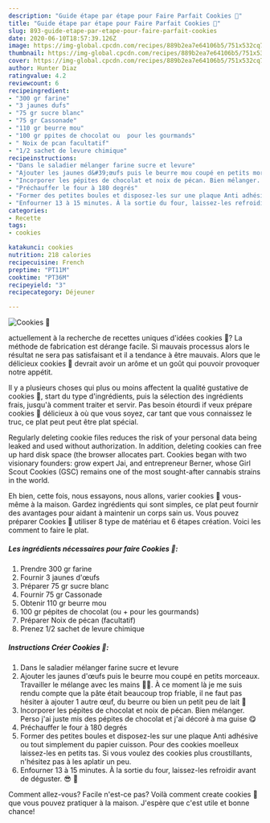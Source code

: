 ```yaml
---
description: "Guide étape par étape pour Faire Parfait Cookies 🍪"
title: "Guide étape par étape pour Faire Parfait Cookies 🍪"
slug: 893-guide-etape-par-etape-pour-faire-parfait-cookies
date: 2020-06-10T18:57:39.126Z
image: https://img-global.cpcdn.com/recipes/889b2ea7e64106b5/751x532cq70/cookies-🍪-photo-principale-de-la-recette.jpg
thumbnail: https://img-global.cpcdn.com/recipes/889b2ea7e64106b5/751x532cq70/cookies-🍪-photo-principale-de-la-recette.jpg
cover: https://img-global.cpcdn.com/recipes/889b2ea7e64106b5/751x532cq70/cookies-🍪-photo-principale-de-la-recette.jpg
author: Hunter Diaz
ratingvalue: 4.2
reviewcount: 6
recipeingredient:
- "300 gr farine"
- "3 jaunes dufs"
- "75 gr sucre blanc"
- "75 gr Cassonade"
- "110 gr beurre mou"
- "100 gr ppites de chocolat ou  pour les gourmands"
- " Noix de pcan facultatif"
- "1/2 sachet de levure chimique"
recipeinstructions:
- "Dans le saladier mélanger farine sucre et levure"
- "Ajouter les jaunes d&#39;œufs puis le beurre mou coupé en petits morceaux. Travailler le mélange avec les mains 🤲🏽. À ce moment là je me suis rendu compte que la pâte était beaucoup trop friable, il ne faut pas hésiter à ajouter 1 autre œuf, du beurre ou bien un petit peu de lait 🥛"
- "Incorporer les pépites de chocolat et noix de pécan. Bien mélanger. Perso j&#39;ai juste mis des pépites de chocolat et j&#39;ai décoré à ma guise 😋"
- "Préchauffer le four à 180 degrés"
- "Former des petites boules et disposez-les sur une plaque Anti adhésive ou tout simplement du papier cuisson. Pour des cookies moelleux laissez-les en petits tas. Si vous voulez des cookies plus croustillants, n&#39;hésitez pas à les aplatir un peu."
- "Enfourner 13 à 15 minutes. À la sortie du four, laissez-les refroidir avant de déguster. 😎 🍪"
categories:
- Recette
tags:
- cookies

katakunci: cookies 
nutrition: 218 calories
recipecuisine: French
preptime: "PT11M"
cooktime: "PT36M"
recipeyield: "3"
recipecategory: Déjeuner

---
```



![Cookies 🍪](https://img-global.cpcdn.com/recipes/889b2ea7e64106b5/751x532cq70/cookies-🍪-photo-principale-de-la-recette.jpg)

actuellement à la recherche de recettes uniques d'idées cookies 🍪? La méthode de fabrication est dérange facile. Si mauvais processus alors le résultat ne sera pas satisfaisant et il a tendance à être mauvais. Alors que le délicieux cookies 🍪 devrait avoir un arôme et un goût qui pouvoir provoquer notre appétit.

Il y a plusieurs choses qui plus ou moins affectent la qualité gustative de cookies 🍪, start du type d'ingrédients, puis la sélection des ingrédients frais, jusqu'à comment traiter et servir. Pas besoin étourdi if veux prépare cookies 🍪 délicieux à où que vous soyez, car tant que vous connaissez le truc, ce plat peut peut être plat spécial.

Regularly deleting cookie files reduces the risk of your personal data being leaked and used without authorization. In addition, deleting cookies can free up hard disk space (the browser allocates part. Cookies began with two visionary founders: grow expert Jai, and entrepreneur Berner, whose Girl Scout Cookies (GSC) remains one of the most sought-after cannabis strains in the world.


Eh bien, cette fois, nous essayons, nous allons, varier cookies 🍪 vous-même à la maison. Gardez ingrédients qui sont simples, ce plat peut fournir des avantages pour aidant à maintenir un corps sain us. Vous pouvez préparer Cookies 🍪 utiliser 8 type de matériau et 6 étapes création. Voici les comment to faire le plat.

<!--inarticleads1-->

##### Les ingrédients nécessaires pour faire Cookies 🍪:

1. Prendre 300 gr farine
1. Fournir 3 jaunes d&#39;œufs
1. Préparer 75 gr sucre blanc
1. Fournir 75 gr Cassonade
1. Obtenir 110 gr beurre mou
1.  100 gr pépites de chocolat (ou + pour les gourmands)
1. Préparer  Noix de pécan (facultatif)
1. Prenez 1/2 sachet de levure chimique




<!--inarticleads2-->

##### Instructions Créer Cookies 🍪:

1. Dans le saladier mélanger farine sucre et levure
1. Ajouter les jaunes d&#39;œufs puis le beurre mou coupé en petits morceaux. Travailler le mélange avec les mains 🤲🏽. À ce moment là je me suis rendu compte que la pâte était beaucoup trop friable, il ne faut pas hésiter à ajouter 1 autre œuf, du beurre ou bien un petit peu de lait 🥛
1. Incorporer les pépites de chocolat et noix de pécan. Bien mélanger. Perso j&#39;ai juste mis des pépites de chocolat et j&#39;ai décoré à ma guise 😋
1. Préchauffer le four à 180 degrés
1. Former des petites boules et disposez-les sur une plaque Anti adhésive ou tout simplement du papier cuisson. Pour des cookies moelleux laissez-les en petits tas. Si vous voulez des cookies plus croustillants, n&#39;hésitez pas à les aplatir un peu.
1. Enfourner 13 à 15 minutes. À la sortie du four, laissez-les refroidir avant de déguster. 😎 🍪





Comment allez-vous? Facile n'est-ce pas? Voilà comment create cookies 🍪 que vous pouvez pratiquer à la maison. J'espère que c'est utile et bonne chance!
